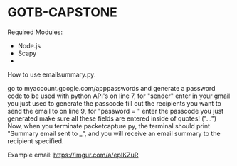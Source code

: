 # GOTB-CAPSTONE

Required Modules:
* Node.js
* Scapy
* 


How to use emailsummary.py:

go to myaccount.google.com/apppasswords and generate a password code to be used with python API's
on line 7, for "sender" enter in your gmail you just used to generate the passcode
fill out the recipients you want to send the email to
on line 9, for "password = " enter the passcode you just generated
make sure all these fields are entered inside of quotes! ("...")
Now, when you terminate packetcapture.py, the terminal should print "Summary email sent to _", and you will receive an email summary to the recipient specified.

Example email: https://imgur.com/a/epIKZuR